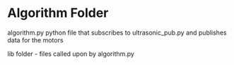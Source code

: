 ﻿# Algorithm Folder

algorithm.py
	python file that subscribes to ultrasonic_pub.py and publishes data for the motors

lib folder - files called upon by algorithm.py


